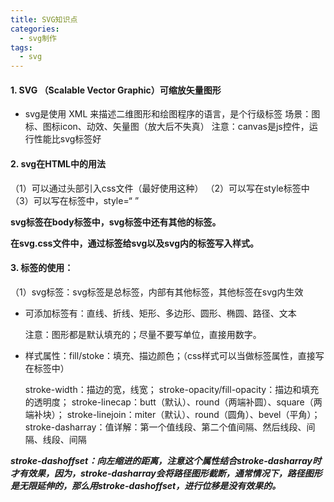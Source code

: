 ```yaml
---
title: SVG知识点
categories: 
  - svg制作
tags:
  - svg
---
```



#### 1. SVG （Scalable Vector Graphic）可缩放矢量图形
- svg是使用 XML 来描述二维图形和绘图程序的语言，是个行级标签
场景：图标、图标icon、动效、矢量图（放大后不失真）
注意：canvas是js控件，运行性能比svg标签好

#### 2. svg在HTML中的用法

（1）可以通过头部引入css文件（最好使用这种）
（2）可以写在style标签中
（3）可以写在标签中，style=“   ”

**svg标签在body标签中，svg标签中还有其他的标签。**

**在svg.css文件中，通过标签给svg以及svg内的标签写入样式。**



#### 3. 标签的使用：

（1）svg标签：svg标签是总标签，内部有其他标签，其他标签在svg内生效
- 可添加标签有：直线、折线、矩形、多边形、圆形、椭圆、路径、文本

  注意：图形都是默认填充的；尽量不要写单位，直接用数字。

- 样式属性：fill/stoke：填充、描边颜色；（css样式可以当做标签属性，直接写在标签中）

  stroke-width：描边的宽，线宽；
  stroke-opacity/fill-opacity：描边和填充的透明度；
  stroke-linecap：butt（默认）、round（两端补圆）、square（两端补块）；
  stroke-linejoin：miter（默认）、round（圆角）、bevel（平角）；
  stroke-dasharray：值详解：第一个值线段、第二个值间隔、然后线段、间隔、线段、间隔

***stroke-dashoffset：向左缩进的距离，注意这个属性结合stroke-dasharray时才有效果，因为，stroke-dasharray会将路径图形截断，通常情况下，路径图形是无限延伸的，那么用stroke-dashoffset，进行位移是没有效果的。***

